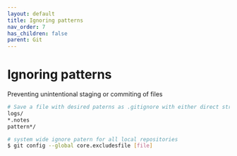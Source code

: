 ```yaml
---
layout: default
title: Ignoring patterns
nav_order: 7
has_children: false
parent: Git
---
```


# Ignoring patterns
Preventing unintentional staging or commiting of files
```bash
# Save a file with desired paterns as .gitignore with either direct string matches or wildcard globs.
logs/
*.notes
pattern*/

# system wide ignore patern for all local repositories
$ git config --global core.excludesfile [file]
```

